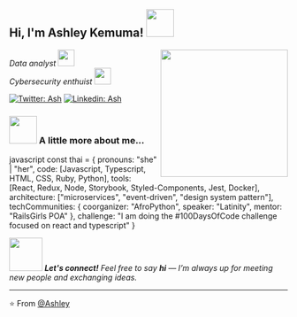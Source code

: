 <h2> Hi, I'm Ashley Kemuma! <img src="https://media.giphy.com/media/mGcNjsfWAjY5AEZNw6/giphy.gif" width="50"></h2>
<img align='right' src="https://media.giphy.com/media/ieyl9zmCjO4b4t6qoY/giphy.gif" width="230">
<p><em> Data analyst <a href=""></a><img src="https://media.giphy.com/media/fYSnHlufseco8Fh93Z/giphy.gif" width="30"></br> Cybersecurity enthuist <a href=""></a><img src="https://media.giphy.com/media/WUlplcMpOCEmTGBtBW/giphy.gif" width="30"> 
</em></p>

[![Twitter: Ash](https://img.shields.io/twitter/follow/Ashley-Kemuma?style=social)](https://twitter.com/)
[![Linkedin: Ash](https://img.shields.io/badge/-Ashleykemuma-blue?style=flat-square&logo=Linkedin&logoColor=white&link=https://www.linkedin.com/in/ashleykemuma-3544ba252/)](https://www.linkedin.com/in/dyness-kasaizi-3544ba252/)


### <img src="https://media.giphy.com/media/VgCDAzcKvsR6OM0uWg/giphy.gif" width="50"> A little more about me...  

javascript
const thai = {
  pronouns: "she" | "her",
  code: [Javascript, Typescript, HTML, CSS, Ruby, Python],
  tools: [React, Redux, Node, Storybook, Styled-Components, Jest, Docker],
  architecture: ["microservices", "event-driven", "design system pattern"],
  techCommunities: {
                        coorganizer: "AfroPython",
                        speaker: "Latinity",
                        mentor: "RailsGirls POA"
                      },
 challenge: "I am doing the #100DaysOfCode challenge focused on react and typescript"
}


<img src="https://media.giphy.com/media/LnQjpWaON8nhr21vNW/giphy.gif" width="60"> <em><b>Let's connect!</b> Feel free to say <b>hi</b> — I’m always up for meeting new people and exchanging ideas.</em>



---

⭐️ From [@Ashley](https://github.com/Akemuma)
